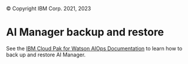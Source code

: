© Copyright IBM Corp. 2021, 2023

# AI Manager backup and restore
See the [IBM Cloud Pak for Watson AIOps Documentation](https://www.ibm.com/docs/en/cloud-paks/cloud-pak-watson-aiops/4.1.0?topic=pak-backing-up-restoring-cloud-watson-aiops) to learn how to back up and restore AI Manager.
